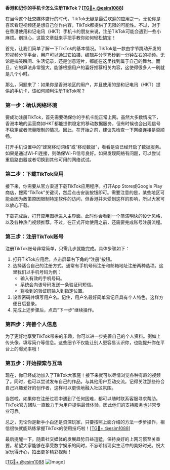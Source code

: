 **香港和记你的手机卡怎么注册TikTok？[[TG💪+ @esim1088](https://t.me/s/esim1088)]**

在当今这个社交媒体盛行的时代，TikTok无疑是最受欢迎的应用之一。无论你是喜欢看短视频还是想自己创作内容，TikTok都提供了无限的可能性。不过，对于在香港使用和记电讯（HKT）手机卡的朋友来说，注册TikTok可能会遇到一些小麻烦。别担心，这篇文章就来手把手教你如何轻松搞定！

首先，让我们简单了解一下TikTok的基本情况。TikTok是一款由字节跳动开发的短视频分享平台，用户可以通过它拍摄、编辑并分享15秒到一分钟左右的视频。无论是搞笑瞬间、生活记录，还是创意短片，都能在这里找到属于自己的舞台。而且，它的算法非常强大，能够根据用户的喜好推荐相关内容，这使得很多人一刷就是几个小时。

那么，问题来了：如果你是香港地区的用户，并且使用的是和记电讯（HKT）提供的手机卡，该如何顺利注册TikTok呢？

### **第一步：确认网络环境**
要成功注册TikTok，首先需要确保你的手机卡能正常上网。虽然大多数情况下，香港本地的运营商如HKT都能提供稳定的移动数据服务，但有时候也会出现信号不稳定或者流量限制的情况。因此，在开始之前，建议先检查一下网络连接是否顺畅。

打开手机设置中的“蜂窝移动网络”或“移动数据”，看看是否已经开启了数据服务。如果是通过Wi-Fi连接，则确保Wi-Fi信号良好。如果发现网络有问题，可以尝试重启路由器或者切换到其他可用的网络试试。

### **第二步：下载TikTok应用**
接下来，你需要从官方渠道下载TikTok应用程序。打开App Store或Google Play商店，搜索“TikTok”关键词，然后点击安装按钮即可。需要注意的是，某些地区可能会因为政策原因限制特定软件的访问，但香港并未受到这样的影响，所以大家可以放心下载。

下载完成后，打开应用图标进入主界面。此时你会看到一个简洁明快的设计风格，以及各种热门视频推荐。不过，在正式开始使用之前，还需要完成账号注册流程。

### **第三步：注册TikTok账号**
注册TikTok账号非常简单，只需几步就能完成。具体步骤如下：

1. 打开TikTok应用后，点击屏幕右下角的“注册”按钮。
2. 选择适合自己的注册方式。通常有手机号码注册和邮箱地址注册两种选项。这里我们以手机号码为例：
   - 输入有效的手机号码。
   - 系统会向该号码发送一条验证码短信。
   - 将收到的验证码输入到指定位置。
3. 设置密码并填写用户名。记住，用户名最好简单易记且具有个人特色，这样方便日后登录。
4. 完成上述步骤后，点击“下一步”继续操作。

### **第四步：完善个人信息**
为了更好地享受TikTok带来的乐趣，你可以进一步完善自己的个人资料。例如上传头像、填写简介等信息。这些细节不仅能让别人更容易认识你，也能提升你在平台上的曝光率哦！

### **第五步：开始探索与互动**
现在，你已经成功加入了TikTok大家庭！接下来就可以尽情浏览各种有趣的视频了。同时，也可以尝试发布自己的作品，与其他用户互动交流。记得关注那些符合自己兴趣爱好的创作者，这样可以更快地融入社区氛围。

当然啦，如果你在注册过程中遇到了任何困难，都可以随时联系客服寻求帮助。TikTok官方团队一直致力于为用户提供最佳体验，因此他们的支持服务也非常专业可靠。

总之，无论你是新手小白还是资深玩家，只要按照上面介绍的方法一步步操作，相信很快就能熟练掌握TikTok的使用技巧啦！[[TG💪+ @esim1088](https://t.me/s/esim1088)]

最后提醒一下，随着社交媒体的发展趋势日益迅猛，保持良好的上网习惯至关重要。希望大家能够在享受数字娱乐的同时，不忘珍惜现实生活中的美好时光。祝大家玩得开心，拍出更多精彩视频！

[[TG💪+ @esim1088](https://t.me/s/esim1088) ![Image](https://i.postimg.cc/4NQfJmqS/Snipaste-2025-05-13-00-14-12.png)]